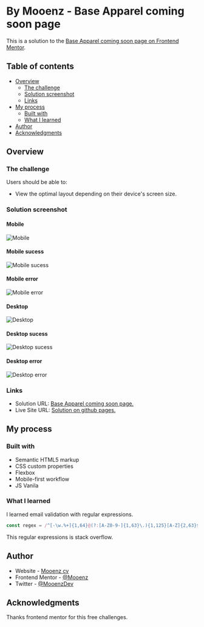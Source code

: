 # By Mooenz - Base Apparel coming soon page

This is a solution to the [Base Apparel coming soon page on Frontend Mentor](https://www.frontendmentor.io/challenges/base-apparel-coming-soon-page-5d46b47f8db8a7063f9331a0). 

## Table of contents

- [Overview](#overview)
  - [The challenge](#the-challenge)
  - [Solution screenshot](#Solution-screenshot)
  - [Links](#links)
- [My process](#my-process)
  - [Built with](#built-with)
  - [What I learned](#what-i-learned)
- [Author](#author)
- [Acknowledgments](#acknowledgments)

## Overview

### The challenge

Users should be able to:

- View the optimal layout depending on their device's screen size.

### Solution screenshot

#### Mobile
![Mobile](./solution-capture/mooenz-mobile-normal-solution.png)

#### Mobile sucess
![Mobile sucess](./solution-capture/mooenz-mobile-sucess-solution.png)

#### Mobile error
![Mobile error](./solution-capture/mooenz-mobile-error-solution.png)



#### Desktop
![Desktop](./solution-capture/mooenz-desktop-normal-solution.png)

#### Desktop sucess
![Desktop sucess](./solution-capture/mooenz-desktop-sucess-solution.png)

#### Desktop error
![Desktop error](./solution-capture/mooenz-desktop-error-solution.png)


### Links

- Solution URL: [Base Apparel coming soon page.](https://www.frontendmentor.io/solutions/html-css-flexbox-and-mobile-first-ZW0uZdcwI)
- Live Site URL: [Solution on github pages.](https://mooenz.github.io/Frontend-portafolio/base-apparel-coming-soon-master/)

## My process

### Built with

- Semantic HTML5 markup
- CSS custom properties
- Flexbox
- Mobile-first workflow
- JS Vanila

### What I learned

I learned email validation with regular expressions.

```js
const regex = /^[-\w.%+]{1,64}@(?:[A-Z0-9-]{1,63}\.){1,125}[A-Z]{2,63}$/i;
```
This regular expressions is stack overflow.

## Author

- Website - [Mooenz cv](https://mooenz.github.io/Curriculum-Vitae/)
- Frontend Mentor - [@Mooenz](https://www.frontendmentor.io/profile/Mooenz)
- Twitter - [@MooenzDev](https://www.twitter.com/MooenzDev)

## Acknowledgments

Thanks frontend mentor for this free challenges.